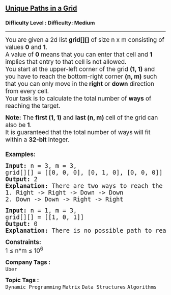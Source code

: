 <h2><a href="https://www.geeksforgeeks.org/problems/unique-paths-in-a-grid--170647/1?page=1&company=Uber,Media.net&sortBy=submissions">Unique Paths in a Grid</a></h2><h3>Difficulty Level : Difficulty: Medium</h3><hr><div class="problems_problem_content__Xm_eO"><p><span style="font-size: 14pt;">You are given a 2d list <strong>grid[][]</strong> of size n x m consisting of values <strong>0</strong> and <strong>1</strong>.<br>A value of <strong>0</strong> means that you can enter that cell and <strong>1</strong> implies that entry to that cell is not allowed. <br>You start at the upper-left corner of the grid <strong>(1, 1)</strong> and you have to reach the bottom-right corner <strong>(n, m)</strong> such that you can only move in the<strong> right</strong> or <strong>down</strong> direction from every cell. <br></span><span style="font-size: 14pt;"><span style="font-size: 14pt;">Your task is to calculate the total number of <strong>ways</strong> of reaching the target.<br></span></span></p>
<p><span style="font-size: 14pt;"><strong style="font-size: 14pt;">Note:</strong><span style="font-size: 14pt;"> The </span><strong style="font-size: 14pt;">first (1, 1)</strong><span style="font-size: 14pt;"> and </span><strong style="font-size: 14pt;">last (n, m) </strong><span style="font-size: 14pt;">cell of the grid can also be </span><strong style="font-size: 14pt;">1</strong><span style="font-size: 14pt;">.</span><br><span style="font-size: 18.6667px;">It is guaranteed that the total number of ways<strong> </strong>will fit within a <strong>32-bit</strong> integer.<br><br></span></span><span style="font-size: 14pt;"><strong>Examples:</strong></span></p>
<pre><span style="font-size: 14pt;"><strong>Input: </strong>n = 3, m = 3,
grid[][] = [[0, 0, 0], [0, 1, 0], [0, 0, 0]]
<strong>Output: </strong>2
<strong>Explanation: </strong>There are two ways to reach the bottom-right corner:
1. Right -&gt; Right -&gt; Down -&gt; Down</span><br><span style="font-size: 14pt;">2. Down -&gt; Down -&gt; Right -&gt; Right</span></pre>
<pre><span style="font-size: 14pt;"><strong>Input: </strong>n = 1, m = 3,
grid[][] = [[1, 0, 1]]
<strong>Output: </strong>0
<strong>Explanation: </strong>There is no possible path to reach the end.
</span></pre>
<p><span style="font-size: 14pt;"><strong>Constraints:</strong><br>1 ≤ n*m ≤ 10<sup>6</sup></span></p></div><p><span style=font-size:18px><strong>Company Tags : </strong><br><code>Uber</code>&nbsp;<br><p><span style=font-size:18px><strong>Topic Tags : </strong><br><code>Dynamic Programming</code>&nbsp;<code>Matrix</code>&nbsp;<code>Data Structures</code>&nbsp;<code>Algorithms</code>&nbsp;